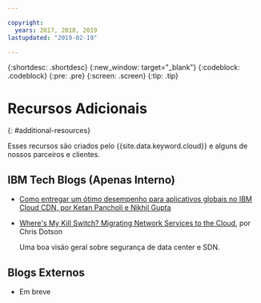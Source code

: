 ```yaml
---

copyright:
  years: 2017, 2018, 2019
lastupdated: "2019-02-19"

---
```


{:shortdesc: .shortdesc}
{:new_window: target="_blank"}
{:codeblock: .codeblock}
{:pre: .pre}
{:screen: .screen}
{:tip: .tip}

# Recursos Adicionais
{: #additional-resources}

Esses recursos são criados pelo {{site.data.keyword.cloud}} e alguns de nossos parceiros e clientes.

## IBM Tech Blogs (Apenas Interno)

 * [Como
entregar um ótimo desempenho para aplicativos globais no IBM Cloud CDN, por Ketan Pancholi e Nikhil Gupta](https://www.ibm.com/w3-techblog/use-cases/2018/05/content-delivery-service/)
 
 * [Where's My Kill Switch? Migrating Network Services to the Cloud](https://www.ibm.com/w3-techblog/wcp/2018/09/migrating-network-services/), por Chris Dotson
 
   Uma boa visão geral sobre segurança de data center e SDN.


## Blogs Externos

* Em breve
